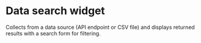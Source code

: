 # Data search widget

Collects from a data source (API endpoint or CSV file) and displays returned results with a search form for filtering.
